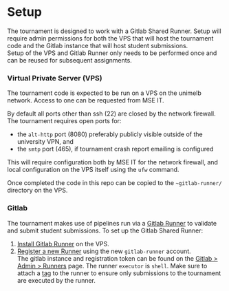 # Setup

The tournament is designed to work with a Gitlab Shared Runner. 
Setup will require admin permissions for both the VPS that will host the tournament code and the Gitlab instance 
that will host student submissions.  
Setup of the VPS and Gitlab Runner only needs to be performed once and can be reused for subsequent assignments.

### Virtual Private Server (VPS)
The tournament code is expected to be run on a VPS on the unimelb network. Access to one can be requested from MSE IT.

By default all ports other than ssh (22) are closed by the network firewall. 
The tournament requires open ports for:

- the `alt-http` port (8080) preferably publicly visible outside of the university VPN, and
- the `smtp` port (465), if tournament crash report emailing is configured

This will require configuration both by MSE IT for the network firewall, and local configuration on the VPS 
itself using the `ufw` command.

Once completed the code in this repo can be copied to the `~gitlab-runner/` directory on the VPS.

### Gitlab
The tournament makes use of pipelines run via a [Gitlab Runner](https://docs.gitlab.com/runner/) to validate and 
submit student submissions. To set up the Gitlab Shared Runner:

1. [Install Gitlab Runner](https://docs.gitlab.com/runner/install/) on the VPS.
2. [Register a new Runner](https://docs.gitlab.com/runner/register/index.html) using the new `gitlab-runner` account.  
The gitlab instance and registration token can be found on the 
[Gitlab > Admin > Runners](https://gitlab.eng.unimelb.edu.au/admin/runners) page. The runner `executor` is `shell`. 
Make sure to attach a [tag](https://docs.gitlab.com/ee/ci/runners/#using-tags) to the runner to ensure only 
submissions to the tournament are executed by the runner.

